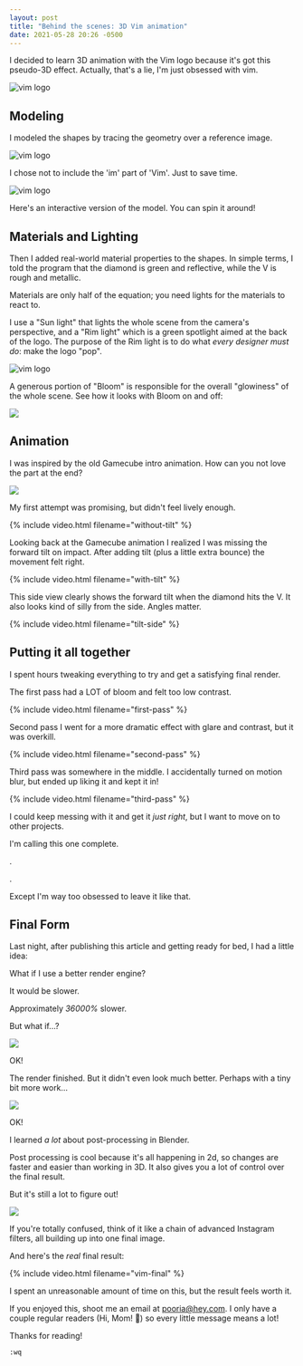 ```yaml
---
layout: post
title: "Behind the scenes: 3D Vim animation"
date: 2021-05-28 20:26 -0500
---
```


I decided to learn 3D animation with the Vim logo because it's got this pseudo-3D effect. Actually, that's a lie, I'm just obsessed with vim. 

![vim logo]({{site.img_dir}}vim-logo.png)

## Modeling

I modeled the shapes by tracing the geometry over a reference image.

![vim logo]({{site.img_dir}}logo-wireframe-1.png)

I chose not to include the 'im' part of 'Vim'. Just to save time.

![vim logo]({{site.img_dir}}logo-wireframe-2.gif)

Here's an interactive version of the model. You can spin it around!

<script type="module" src="https://unpkg.com/@google/model-viewer/dist/model-viewer.min.js"></script>

<div class="resp-container">
<model-viewer
    class="resp-iframe"
    src="/assets/models/vim.glb"
    poster="/assets/models/vim-poster.png"
    disable-zoom
    camera-controls
    auto-rotate-delay='0'
    interaction-prompt-threshold="1000"
    ar 
    ar-modes="webxr scene-viewer quick-look"
    auto-rotate >
</model-viewer>
</div>

## Materials and Lighting

Then I added real-world material properties to the shapes. In simple terms, I told the program that the diamond is green and reflective, while the V is rough and metallic.

Materials are only half of the equation; you need lights for the materials to react to. 

I use a "Sun light" that lights the whole scene from the camera's perspective, and a "Rim light" which is a green spotlight aimed at the back of the logo. The purpose of the Rim light is to do what *every designer must do*: make the logo "pop". 

![vim logo]({{site.img_dir}}vim-lights.png)

A generous portion of "Bloom" is responsible for the overall "glowiness" of the whole scene. See how it looks with Bloom on and off:

![]({{site.img_dir}}bloom-toggle.gif)

## Animation

I was inspired by the old Gamecube intro animation. How can you not love the part at the end?

![]({{site.img_dir}}gamecube.gif)

My first attempt was promising, but didn't feel lively enough.

{% include video.html filename="without-tilt" %}

Looking back at the Gamecube animation I realized I was missing the forward tilt on impact. After adding tilt (plus a little extra bounce) the movement felt right.

{% include video.html filename="with-tilt" %}

This side view clearly shows the forward tilt when the diamond hits the V. It also looks kind of silly from the side. Angles matter.

{% include video.html filename="tilt-side" %}

## Putting it all together

I spent hours tweaking everything to try and get a satisfying final render. 

The first pass had a LOT of bloom and felt too low contrast.

{% include video.html filename="first-pass" %}

Second pass I went for a more dramatic effect with glare and contrast, but it was overkill.

{% include video.html filename="second-pass" %}

Third pass was somewhere in the middle. I accidentally turned on motion blur, but ended up liking it and kept it in! 


{% include video.html filename="third-pass" %}

I could keep messing with it and get it *just right*, but I want to move on to other projects. 

I'm calling this one complete.

.

.

Except I'm way too obsessed to leave it like that.

## Final Form

Last night, after publishing this article and getting ready for bed, I had a little idea:

What if I use a better render engine? 

It would be slower.

Approximately *36000%* slower.

But what if...?

![]({{site.img_dir}}one-eternity-later.jpg)

OK!

The render finished. But it didn't even look much better. Perhaps with a tiny bit more work...

![]({{site.img_dir}}5-hours-later.jpg)

OK!

I learned *a lot* about post-processing in Blender.

Post processing is cool because it's all happening in 2d, so changes are faster and easier than working in 3D. It also gives you a lot of control over the final result.

But it's still a lot to figure out!

![]({{site.img_dir}}vim-compositing.png)

If you're totally confused, think of it like a chain of advanced Instagram filters, all building up into one final image.

And here's the *real* final result:

{% include video.html filename="vim-final" %}

I spent an unreasonable amount of time on this, but the result feels worth it.

If you enjoyed this, shoot me an email at [pooria@hey.com]({{site.email}}). I only have a couple regular readers (Hi, Mom! 👋) so every little message means a lot!

Thanks for reading! 

`:wq`
